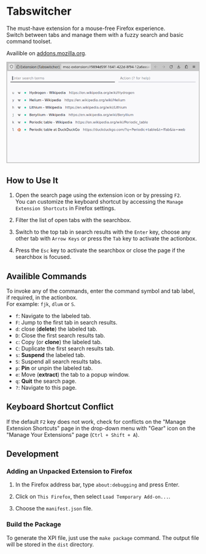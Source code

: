 # Tabswitcher

The must-have extension for a mouse-free Firefox experience.
<br>Switch between tabs and manage them with a fuzzy search and basic command toolset.

Availible on [addons.mozilla.org](https://addons.mozilla.org/addon/tabswitcher/).

![Search Window](/screenshots/Screenshot_1.png?raw=true)

## How to Use It

1. Open the search page using the extension icon or by pressing `F2`.
<br>You can customize the keyboard shortcut by accessing the `Manage Extension Shortcuts` in Firefox settings.

1. Filter the list of open tabs with the searchbox.

1. Switch to the top tab in search results with the `Enter` key, choose any other tab with `Arrow Keys` or press the `Tab` key to activate the actionbox.

1. Press the `Esc` key to activate the searchbox or close the page if the searchbox is focused.

## Availible Commands

To invoke any of the commands, enter the command symbol and tab label, if
required, in the actionbox.
<br>For example: `fjk`, `dlum` or `S`.

- `f`: Navigate to the labeled tab.
- `F`: Jump to the first tab in search results.
- `d`: close (**delete**) the labeled tab.
- `D`: Close the first search results tab.
- `c`: Copy (or **clone**) the labeled tab.
- `C`: Duplicate the first search results tab.
- `s`: **Suspend** the labeled tab.
- `S`: Suspend all search results tabs.
- `p`: **Pin** or unpin the labeled tab.
- `e`: Move (**extract**) the tab to a popup window.
- `q`: **Quit** the search page.
- `?`: Navigate to this page.

## Keyboard Shortcut Conflict

If the default `F2` key does not work, check for conflicts on the "Manage Extension Shortcuts" page in the drop-down menu with "Gear" icon on the "Manage Your Extensions" page (`Ctrl + Shift + A`).

## Development

### Adding an Unpacked Extension to Firefox

1. In the Firefox address bar, type `about:debugging` and press Enter.

1. Click on `This Firefox`, then select `Load Temporary Add-on...`.

1. Choose the `manifest.json` file.

### Build the Package

To generate the XPI file, just use the `make package` command.
The output file will be stored in the `dist` directory.
